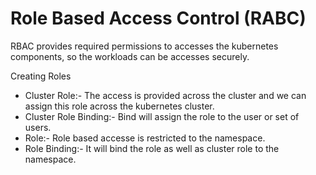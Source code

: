 
# Role Based Access Control (RABC)

RBAC provides required permissions to accesses the kubernetes components, so the workloads can be accesses securely.

Creating Roles
- Cluster Role:- The access is provided across the cluster and we can assign this role across the kubernetes cluster.
- Cluster Role Binding:- Bind will assign the role to the user or set of users.
- Role:- Role based accesse is restricted to the namespace.
- Role Binding:- It will bind the role as well as cluster role to the namespace.






